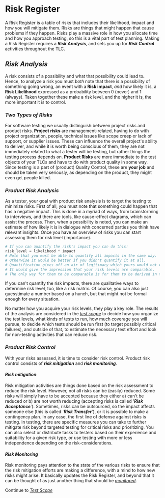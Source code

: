 # **Risk Register**

A Risk Register is a table of risks that includes their likelihood, impact and how you will mitigate them. Risks are things that might happen that cause problems if they happen. Risks play a massive role in how you allocate time and how you approach testing, so this is a vital part of test planning. Making a Risk Register requires a ***Risk Analysis***, and sets you up for ***Risk Control*** activities throughout the TLC.

## *Risk Analysis*

A risk consists of a possibility and what that possibility could lead to. Hence, to analyze a risk you must *both* note that there is a possibility of something going wrong, an event with a **Risk impact**, *and* how likely it is, a **Risk Likelihood** expressed as a probability between 0 (never) and 1 (always). Taken together these make a risk level, and the higher it is, the more important it is to control.

### *Two Types of Risks*

For software testing we usually distinguish between project risks and product risks. **Project risks** are management-related, having to do with project organization, people, technical issues like scope creep or lack of support, or supplier issues. These can influence the overall project's ability to deliver, and while it is worth being conscious of them, they are not immediately related to what a tester will be testing, but rather things the testing process depends on. **Product Risks** are more immediate to the test objects of your TLCs and have to do with product quality in some way. Since testing is a part of (product) Quality Control, these are **your job** and should be taken very seriously, as depending on the product, they might even get people killed.

### *Product Risk Analysis*

As a tester, your goal with product risk analysis is to target the testing to minimize risks. First of all, you must note that something could happen that has a negative impact. This is done in a myriad of ways, from brainstorming to interviews, and there are tools, like cause-effect diagrams, which can assist the process. Then, when a possibility is noted, you can make an estimate of how likely it is in dialogue with concerned parties you think have relevant insights. Once you have an overview of risks you can start assessing them for risk level (importance).

```python
# If you can quantify the risk's impact you can do this:
risk_level = likelihood * impact
# Note that you must be able to quantify all impacts in the same way.
# Otherwise it would be better if you didn't quantify it at all.
# Quantification gives off an air of legitimacy which yours would not earn.
# It would give the impression that your risk levels are comparable.
# The only way for them to be comparable is for them to be derived in the same way.
```

If you can't quantify the risk impacts, there are qualitative ways to determine risk level, too, like a risk matrix. Of course, you can also just guesstimate a number based on a hunch, but that might not be formal enough for every situation.

No matter how you acquire your risk levels, they play a key role. The results of the analysis are considered in the *[test scope](/1/1/2.Test_Scope.md)* to decide how you organize the test levels, what kinds of tests to run, how much coverage you will pursue, to decide which tests should be run first (to target possibly critical failures), and outside of that, to estimate the necessary test effort and look for non-testing activities that can reduce risk.

### *Product Risk Control*

With your risks assessed, it is time to consider risk control. Product risk control consists of ***risk mitigation*** and ***risk monitoring***.

#### *Risk mitigation*

Risk mitigation activities are things done based on the risk assessment to reduce the risk level. However, not all risks can be (easily) reduced. Some risks will simply have to be accepted because they either a) can't be reduced or b) are not worth reducing (accepting risks is called '***Risk Acceptance***'). Sometimes, risks can be outsourced, so the impact affects someone else (this is called '***Risk Transfer***'), or it is possible to make a contingency plan. In any case, the first line of defense against risks is testing. In testing, there are specific measures you can take to further mitigate risk beyond targeted testing for critical risks and prioritizing. You can also select or distribute tasks to testers based on their experience and suitability for a given risk type, or use testing with more or less independence depending on the risk-considerations.

#### *Risk Monitoring*

Risk monitoring pays attention to the state of the various risks to ensure that the risk mitigation efforts are making a difference, with a mind to how new risks might arise. It basically updates the Risk Register, and beyond that it can be thought of as just another thing that should be *[monitored](/1/4.Test_Monitoring.md)*.

Continue to *[Test Scope](/1/1/2.Test_Scope.md)*